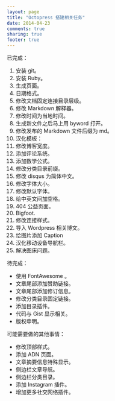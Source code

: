 ```yaml
---
layout: page
title: "Octopress 搭建相关任务"
date: 2014-04-23
comments: true
sharing: true
footer: true
---
```

已完成：

1. 安装 git。
2. 安装 Ruby。
3. 生成页面。
4. 日期格式。
5. 修改文档固定连接目录层级。
6. 修改 Markdown 解释器。
7. 修改时间为当地时间。
8. 生成新文件之后马上用 byword 打开。
9. 修改发布的 Markdown 文件后缀为 md。
10. 汉化模板：
11. 修改博客宽度。
12. 添加评论系统。
13. 添加数学公式。
14. 修改分类目录前缀。
15. 修改 disqus 为简体中文。
16. 修改字体大小。
17. 修改默认字体。
18. 给中英文间加空格。
19. 404 公益页面。
20. Bigfoot.
21. 修改连接样式。
22. 导入 Wordpress 相关博文。
23. 给图片添加 Caption
24. 汉化移动设备导航栏。
25. 解决图床问题。

待完成：

* 使用 FontAwesome 。
* 文章尾部添加赞助链接。
* 文章尾部添加修订信息。
* 修改分类目录固定链接。
* 添加目录插件。
* 代码与 Gist 显示相关。
* 版权申明。

可能需要做的其他事情：

* 修改顶部样式。
* 添加 ADN 页面。
* 文章摘要信息特殊显示。
* 侧边栏文章导航。
* 侧边栏分类目录。
* 添加 Instagram 插件。
* 增加更多社交网络插件。
